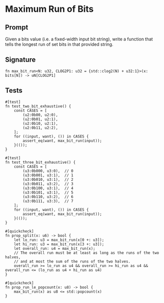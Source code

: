 # Maximum Run of Bits

## Prompt

Given a bits value (i.e. a fixed-width input bit string), write a function that tells the longest run of set bits in that provided string.

## Signature

```dslx-snippet
fn max_bit_run<N: u32, CLOG2P1: u32 = {std::clog2(N) + u32:1}>(x: bits[N]) -> uN[CLOG2P1]
```

## Tests

```dslx-snippet
#[test]
fn test_two_bit_exhaustive() {
    const CASES = [
        (u2:0b00, u2:0),
        (u2:0b01, u2:1),
        (u2:0b10, u2:1),
        (u2:0b11, u2:2),
    ];
    for ((input, want), ()) in CASES {
        assert_eq(want, max_bit_run(input));
    }(());
}

#[test]
fn test_three_bit_exhaustive() {
    const CASES = [
        (u3:0b000, u3:0),  // 0
        (u3:0b001, u3:1),  // 1
        (u3:0b010, u3:1),  // 2
        (u3:0b011, u3:2),  // 3
        (u3:0b100, u3:1),  // 4
        (u3:0b101, u3:1),  // 5
        (u3:0b110, u3:2),  // 6
        (u3:0b111, u3:3),  // 7
    ];
    for ((input, want), ()) in CASES {
        assert_eq(want, max_bit_run(input));
    }(());
}

#[quickcheck]
fn prop_split(x: u6) -> bool {
    let lo_run: u3 = max_bit_run(x[0 +: u3]);
    let hi_run: u3 = max_bit_run(x[3 +: u3]);
    let overall_run: u4 = max_bit_run(x);
    // The overall run must be at least as long as the runs of the two halves,
    // and at most the sum of the runs of the two halves.
    overall_run >= lo_run as u4 && overall_run >= hi_run as u4 && overall_run <= (lo_run as u4 + hi_run as u4)
}

#[quickcheck]
fn prop_run_le_popcount(x: u8) -> bool {
    max_bit_run(x) as u8 <= std::popcount(x)
}
```
